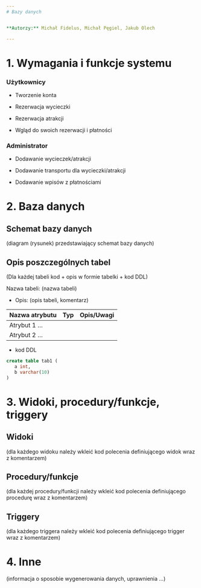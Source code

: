 ```yaml
---
# Bazy danych


**Autorzy:** Michał Fidelus, Michał Pęgiel, Jakub Olech

--- 
```


# 1.	Wymagania i funkcje systemu

### Użytkownicy

- Tworzenie konta 

- Rezerwacja wycieczki 

- Rezerwacja atrakcji 

- Wgląd do swoich rezerwacji i płatności

### Administrator

- Dodawanie wycieczek/atrakcji

- Dodawanie transportu dla wycieczki/atrakcji

- Dodawanie wpisów z płatnościami

# 2.	Baza danych

## Schemat bazy danych

(diagram (rysunek) przedstawiający schemat bazy danych) 

## Opis poszczególnych tabel

(Dla każdej tabeli kod + opis w formie tabelki + kod DDL)


Nazwa tabeli: (nazwa tabeli)
- Opis: (opis tabeli, komentarz)

| Nazwa atrybutu | Typ | Opis/Uwagi |
| -------------- | --- | ---------- |
| Atrybut 1 …    |     |            |
| Atrybut 2 …    |     |            |


- kod DDL

```sql
create table tab1 (
   a int,
   b varchar(10)
)
```


# 3.  Widoki, procedury/funkcje, triggery 


## Widoki

(dla każdego widoku należy wkleić kod polecenia definiującego widok wraz z komentarzem)


## Procedury/funkcje

(dla każdej procedury/funkcji należy wkleić kod polecenia definiującego procedurę wraz z komentarzem)

## Triggery

(dla każdego triggera należy wkleić kod polecenia definiującego trigger wraz z komentarzem)


# 4. Inne

(informacja o sposobie wygenerowania danych, uprawnienia …)
